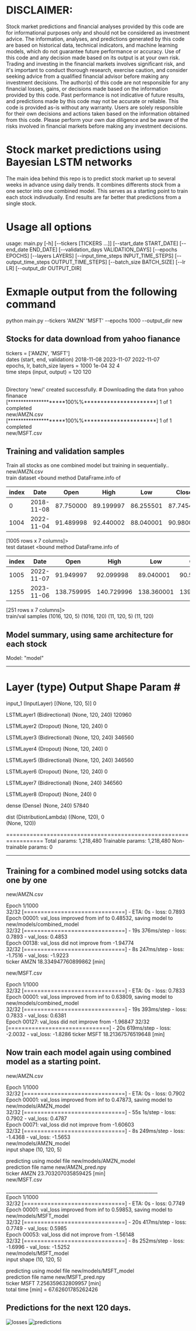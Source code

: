 # DISCLAIMER: 
Stock market predictions and financial analyses provided by this code are for informational purposes only and should not be considered as investment advice. The information, analyses, and predictions generated by this code are based on historical data, technical indicators, and machine learning models, which do not guarantee future performance or accuracy. Use of this code and any decision made based on its output is at your own risk. Trading and investing in the financial markets involves significant risk, and it's important to conduct thorough research, exercise caution, and consider seeking advice from a qualified financial advisor before making any investment decisions. The author(s) of this code are not responsible for any financial losses, gains, or decisions made based on the information provided by this code. Past performance is not indicative of future results, and predictions made by this code may not be accurate or reliable. This code is provided as-is without any warranty. Users are solely responsible for their own decisions and actions taken based on the information obtained from this code. Please perform your own due diligence and be aware of the risks involved in financial markets before making any investment decisions.


# Stock market predictions using Bayesian LSTM networks

The main idea behind this repo is to predict stock market up to several weeks in advance using daily trends. It combines differents stock from a one sector into one combined model. This serves as a starting point to train each stock indivudually. End results are far better that predictions from a single stock.

# Usage all options

usage: main.py [-h] [--tickers [TICKERS ...]] [--start_date START_DATE] [--end_date END_DATE] [--validation_days VALIDATION_DAYS] [--epochs EPOCHS] [--layers LAYERS]
               [--input_time_steps INPUT_TIME_STEPS] [--output_time_steps OUTPUT_TIME_STEPS] [--batch_size BATCH_SIZE] [--lr LR] [--output_dir OUTPUT_DIR]

# Exmaple output from the following command
python main.py --tickers 'AMZN' 'MSFT' --epochs 1000 --output_dir new

## Stocks for data download from yahoo fianance
tickers =  ['AMZN', 'MSFT'] <br>
dates (start, end, validation) 2018-11-08 2023-11-07 2022-11-07 <br>
epochs, lr, batch_size layers =  1000 1e-04 32 4 <br>
time steps (input, output) =  120 120 <br>

<br>
Directory 'new/' created successfully.
# Downloading the data fron yahoo finanace<br>
[*********************100%%**********************]  1 of 1 completed<br>
new/AMZN.csv<br>
[*********************100%%**********************]  1 of 1 completed<br>
new/MSFT.csv<br>

## Training and validation samples
Train all stocks as one combined model but training in sequentially..<br>
new/AMZN.csv<br>
train dataset <bound method DataFrame.info of<br>

| index |Date   |     Open    |    High     |    Low     |  Close  | Adj Close |     Volume|
| -------- | -------- | -------- | -------- | -------- | -------- | -------- | -------- |
|0     |2018-11-08|   87.750000   |89.199997   |86.255501   |87.745499   |87.745499  |130698000|
|1004  |2022-11-04|   91.489998   |92.440002   |88.040001   |90.980003   |90.980003  |129101300|

[1005 rows x 7 columns]><br>
test dataset <bound method DataFrame.info of<br>

| index |Date   |     Open    |    High     |    Low     |  Close  | Adj Close |     Volume|
| -------- | -------- | -------- | -------- | -------- | -------- | -------- | -------- |
| 1005 |  2022-11-07 |  91.949997 |   92.099998 |  89.040001 |   90.529999 |   90.529999 |   77495700 |
| 1255 |  2023-11-06 |  138.759995|  140.729996 | 138.360001 | 139.740005 | 139.740005 |  44928800 |

[251 rows x 7 columns]><br>
train/val samples  (1016, 120, 5) (1016, 120) (11, 120, 5) (11, 120)<br>

## Model summary, using same architecture for each stock
Model: "model"
_________________________________________________________________
 Layer (type)                Output Shape              Param #   
=================================================================
 input_1 (InputLayer)        [(None, 120, 5)]          0         
                                                                 
 LSTMLayer1 (Bidirectional)  (None, 120, 240)          120960    
                                                                 
 LSTMLayer2 (Dropout)        (None, 120, 240)          0         
                                                                 
 LSTMLayer3 (Bidirectional)  (None, 120, 240)          346560    
                                                                 
 LSTMLayer4 (Dropout)        (None, 120, 240)          0         
                                                                 
 LSTMLayer5 (Bidirectional)  (None, 120, 240)          346560    
                                                                 
 LSTMLayer6 (Dropout)        (None, 120, 240)          0         
                                                                 
 LSTMLayer7 (Bidirectional)  (None, 240)               346560    
                                                                 
 LSTMLayer8 (Dropout)        (None, 240)               0         
                                                                 
 dense (Dense)               (None, 240)               57840     
                                                                 
 dist (DistributionLambda)   ((None, 120),             0         
                              (None, 120))                       
                                                                 
=================================================================
Total params: 1,218,480
Trainable params: 1,218,480
Non-trainable params: 0
_________________________________________________________________

## Training for a combined model using sotcks data one by one<br>

new/AMZN.csv<br>

Epoch 1/1000<br>
32/32 [==============================] - ETA: 0s - loss: 0.7893  <br>
Epoch 00001: val_loss improved from inf to 0.48532, saving model to new/models/combined_model<br>
32/32 [==============================] - 19s 376ms/step - loss: 0.7893 - val_loss: 0.4853<br>
Epoch 00138: val_loss did not improve from -1.94774<br>
32/32 [==============================] - 8s 247ms/step - loss: -1.7516 - val_loss: -1.9223<br>
ticker  AMZN 18.334947760899862 [min]<br>


new/MSFT.csv<br>

Epoch 1/1000<br>
32/32 [==============================] - ETA: 0s - loss: 0.7833  <br>
Epoch 00001: val_loss improved from inf to 0.63809, saving model to new/models/combined_model<br>
32/32 [==============================] - 19s 393ms/step - loss: 0.7833 - val_loss: 0.6381<br>
Epoch 00127: val_loss did not improve from -1.96847
32/32 [==============================] - 20s 619ms/step - loss: -2.0032 - val_loss: -1.8286
ticker  MSFT 18.21367576519648 [min]

## Now train each model again using combined model as a starting point. <br>
new/AMZN.csv <br>

Epoch 1/1000 <br>
32/32 [==============================] - ETA: 0s - loss: 0.7902    <br>
Epoch 00001: val_loss improved from inf to 0.47873, saving model to new/models/AMZN_model <br>
32/32 [==============================] - 55s 1s/step - loss: 0.7902 - val_loss: 0.4787 <br>
Epoch 00071: val_loss did not improve from -1.60603 <br>
32/32 [==============================] - 8s 249ms/step - loss: -1.4368 - val_loss: -1.5653 <br>
new/models/AMZN_model <br>
input shape  (10, 120, 5) <br>

predicting using model file new/models/AMZN_model <br>
prediction file name  new/AMZN_pred.npy <br>
ticker  AMZN 23.703207035859425 [min] <br>
new/MSFT.csv <br>

_________________________________________________________________ <br>
Epoch 1/1000 <br>
32/32 [==============================] - ETA: 0s - loss: 0.7749   <br>
Epoch 00001: val_loss improved from inf to 0.59853, saving model to new/models/MSFT_model <br>
32/32 [==============================] - 20s 417ms/step - loss: 0.7749 - val_loss: 0.5985 <br>
Epoch 00053: val_loss did not improve from -1.56148 <br>
32/32 [==============================] - 8s 252ms/step - loss: -1.6996 - val_loss: -1.5252 <br>
new/models/MSFT_model <br>
input shape  (10, 120, 5) <br>

predicting using model file new/models/MSFT_model <br>
prediction file name  new/MSFT_pred.npy <br>
ticker  MSFT 7.256359632809957 [min] <br>
total time [min] =  67.62601785262426 <br>

## Predictions for the next 120 days. <br>

![losses](loss.jpg)
![predictions](pred.jpg)
